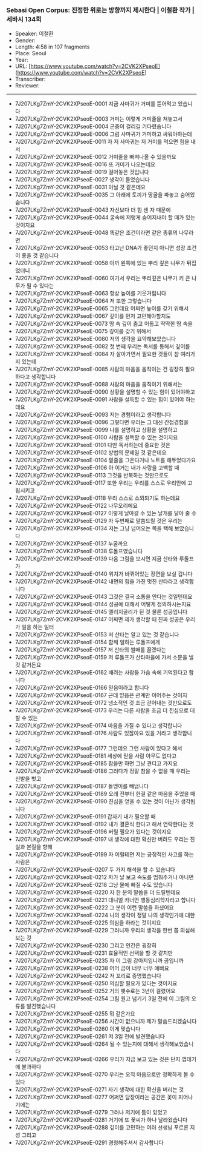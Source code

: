 ### Sebasi Open Corpus: 진정한 위로는 방향까지 제시한다 | 이철환 작가 | 세바시 134회

- Speaker: 이철환
- Gender: 
- Length: 4:58 in 107 fragments
- Place: Seoul
- Year: 
- URL: [https://www.youtube.com/watch?v=2CVK2XPseoE] (https://www.youtube.com/watch?v=2CVK2XPseoE)
- Transcriber: 
- Reviewer: 

---

- 7J207LKg7ZmY-2CVK2XPseoE-0001 지금 사마귀가 거미를 뜯어먹고 있습니다
- 7J207LKg7ZmY-2CVK2XPseoE-0003 거미는 이렇게 거미줄을 쳐놓고서
- 7J207LKg7ZmY-2CVK2XPseoE-0004 곤충이 걸리길 기다렸습니다
- 7J207LKg7ZmY-2CVK2XPseoE-0006 그럼 사마귀가 거미하고 싸워야하는데
- 7J207LKg7ZmY-2CVK2XPseoE-0011 자 저 사마귀는 저 거미를 먹으면 힘을 내서
- 7J207LKg7ZmY-2CVK2XPseoE-0012 거미줄을 빠져나올 수 있을까요
- 7J207LKg7ZmY-2CVK2XPseoE-0016 또 거미가 나오는데요
- 7J207LKg7ZmY-2CVK2XPseoE-0019 걸어놓은 것입니다
- 7J207LKg7ZmY-2CVK2XPseoE-0027 생각이 들었습니다
- 7J207LKg7ZmY-2CVK2XPseoE-0031 아닐 것 같은데요
- 7J207LKg7ZmY-2CVK2XPseoE-0035 그 아래에 토끼가 땅굴을 파놓고 숨어있습니다
- 7J207LKg7ZmY-2CVK2XPseoE-0043 자신보다 더 힘 센 자 때문에
- 7J207LKg7ZmY-2CVK2XPseoE-0044 굴속에 저렇게 숨어지내야 할 때가 있는것이지요
- 7J207LKg7ZmY-2CVK2XPseoE-0048 똑같은 조건이라면 같은 종류의 나무라면
- 7J207LKg7ZmY-2CVK2XPseoE-0053 타고난 DNA가 좋던지 아니면 성장 조건이 좋을 것 같습니다
- 7J207LKg7ZmY-2CVK2XPseoE-0058 아까 왼쪽에 있는 뿌리 깊은 나무가 뒤집었더니
- 7J207LKg7ZmY-2CVK2XPseoE-0060 여기서 우리는 뿌리깊은 나무가 키 큰 나무가 될 수 있다는
- 7J207LKg7ZmY-2CVK2XPseoE-0063 항상 높이를 기웃거립니다
- 7J207LKg7ZmY-2CVK2XPseoE-0064 저 또한 그렇습니다
- 7J207LKg7ZmY-2CVK2XPseoE-0065 그런데요 어쩌면 높이를 갖기 위해서
- 7J207LKg7ZmY-2CVK2XPseoE-0067 깊이를 먼저 고민해야할지도
- 7J207LKg7ZmY-2CVK2XPseoE-0073 땅 속 깊이 춥고 어둡고 딱딱한 땅 속을
- 7J207LKg7ZmY-2CVK2XPseoE-0075 깊이를 갖기 위해서
- 7J207LKg7ZmY-2CVK2XPseoE-0080 저의 생각을 요약해보았습니다
- 7J207LKg7ZmY-2CVK2XPseoE-0082 첫 번째 우리는 독서를 통해서 깊이를
- 7J207LKg7ZmY-2CVK2XPseoE-0084 자 살아가면서 필요한 것들이 참 여러가지 있는데
- 7J207LKg7ZmY-2CVK2XPseoE-0085 사람의 마음을 움직이는 건 굉장히 필요하다고 생각합니다
- 7J207LKg7ZmY-2CVK2XPseoE-0088 사람의 마음을 움직이기 위해서는
- 7J207LKg7ZmY-2CVK2XPseoE-0090 상황을 설명할 수 있는 힘이 있어야하고
- 7J207LKg7ZmY-2CVK2XPseoE-0091 사람을 설득할 수 있는 힘이 있어야 하는데요
- 7J207LKg7ZmY-2CVK2XPseoE-0093 저는 경험이라고 생각합니다
- 7J207LKg7ZmY-2CVK2XPseoE-0096 그렇다면 우리는 그 대신 간접경험을
- 7J207LKg7ZmY-2CVK2XPseoE-0099 나를 설명하고 상황을 설명하고
- 7J207LKg7ZmY-2CVK2XPseoE-0100 사람을 설득할 수 있는 것이지요
- 7J207LKg7ZmY-2CVK2XPseoE-0101 다만 독서하는데 중요한 것은
- 7J207LKg7ZmY-2CVK2XPseoE-0102 방법의 문제일 것 같은데요
- 7J207LKg7ZmY-2CVK2XPseoE-0104 밑줄을 그은다거나 노트를 해두었다가요
- 7J207LKg7ZmY-2CVK2XPseoE-0106 아 이거는 내가 사랑을 고백할 때
- 7J207LKg7ZmY-2CVK2XPseoE-0113 그것을 반복하는 것만으로도
- 7J207LKg7ZmY-2CVK2XPseoE-0117 또한 우리는 우리를 스스로 우리안에 고립시키고
- 7J207LKg7ZmY-2CVK2XPseoE-0118 우리 스스로 소외되기도 하는데요
- 7J207LKg7ZmY-2CVK2XPseoE-0122 나무오리에요
- 7J207LKg7ZmY-2CVK2XPseoE-0127 이렇게 날아갈 수 있는 날개를 달아 줄 수
- 7J207LKg7ZmY-2CVK2XPseoE-0129 자 두번째로 말씀드릴 것은 우리는
- 7J207LKg7ZmY-2CVK2XPseoE-0134 저는 그냥 넘어오는 쪽을 택해 보았습니다
- 7J207LKg7ZmY-2CVK2XPseoE-0137 누굴까요
- 7J207LKg7ZmY-2CVK2XPseoE-0138 루돌프였습니다
- 7J207LKg7ZmY-2CVK2XPseoE-0139 다음 그림을 보시면 지금 산타와 루돌프가
- 7J207LKg7ZmY-2CVK2XPseoE-0140 위치가 바뀌어있는 장면을 보실 겁니다
- 7J207LKg7ZmY-2CVK2XPseoE-0142 내면의 힘을 가진 멋진 산타라고 생각합니다
- 7J207LKg7ZmY-2CVK2XPseoE-0143 그것은 결국 소통을 안다는 것일텐데요
- 7J207LKg7ZmY-2CVK2XPseoE-0144 성공에 대해서 어떻게 정의하시는지요
- 7J207LKg7ZmY-2CVK2XPseoE-0145 엘리지골리가 된 것 물론 성공입니다
- 7J207LKg7ZmY-2CVK2XPseoE-0147 어쩌면 제가 생각할 때 진짜 성공은 우리가 일을 하는 일터
- 7J207LKg7ZmY-2CVK2XPseoE-0153 저 산타는 알고 있는 것 같습니다
- 7J207LKg7ZmY-2CVK2XPseoE-0154 함께 일하는 루돌프에게
- 7J207LKg7ZmY-2CVK2XPseoE-0157 저 산타의 썰매를 끌겠다는
- 7J207LKg7ZmY-2CVK2XPseoE-0159 저 루돌프가 산타마을에 가서 소문을 낼 것 같거든요
- 7J207LKg7ZmY-2CVK2XPseoE-0162 배려는 사람들 가슴 속에 기억된다고 합니다
- 7J207LKg7ZmY-2CVK2XPseoE-0166 믿음이라고 합니다
- 7J207LKg7ZmY-2CVK2XPseoE-0167 근데 믿음은 관계만 이어주는 것이지
- 7J207LKg7ZmY-2CVK2XPseoE-0172 냉소적인 것 조금 걷어내는 것만으로도
- 7J207LKg7ZmY-2CVK2XPseoE-0173 우리는 다른 사람을 조금 더 진심으로 대할 수 있는
- 7J207LKg7ZmY-2CVK2XPseoE-0174 마음을 가질 수 있다고 생각합니다
- 7J207LKg7ZmY-2CVK2XPseoE-0176 사람도 있잖아요 있을 거라고 생각합니다
- 7J207LKg7ZmY-2CVK2XPseoE-0177 그런데요 그런 사람이 있다고 해서
- 7J207LKg7ZmY-2CVK2XPseoE-0181 세상에 믿을 사람 아무도 없다고
- 7J207LKg7ZmY-2CVK2XPseoE-0185 참을만 하면 그냥 견디고 가지요
- 7J207LKg7ZmY-2CVK2XPseoE-0186 그러다가 정말 참을 수 없을 때 우리는 신발을 벗고
- 7J207LKg7ZmY-2CVK2XPseoE-0187 돌멩이를 빼냅니다
- 7J207LKg7ZmY-2CVK2XPseoE-0189 오래 전부터 한결 같은 마음을 주었을 때
- 7J207LKg7ZmY-2CVK2XPseoE-0190 진심을 얻을 수 있는 것이 아닌가 생각됩니다
- 7J207LKg7ZmY-2CVK2XPseoE-0191 갑자기 내가 필요할 때
- 7J207LKg7ZmY-2CVK2XPseoE-0192 내가 결혼식 한다고 해서 연락한다는 것
- 7J207LKg7ZmY-2CVK2XPseoE-0196 버릴 필요가 있다는 것이지요
- 7J207LKg7ZmY-2CVK2XPseoE-0197 내 생각에 대한 확신만 버려도 우리는 진실과 본질을 향해
- 7J207LKg7ZmY-2CVK2XPseoE-0199 자 이럴테면 저는 긍정적인 사고를 하는 사람은
- 7J207LKg7ZmY-2CVK2XPseoE-0207 두 가지 해석을 할 수 있습니다
- 7J207LKg7ZmY-2CVK2XPseoE-0212 차가 날 보고 속도를 멈춰주거나 아니면
- 7J207LKg7ZmY-2CVK2XPseoE-0218 그냥 물에 빠질 수도 있습니다
- 7J207LKg7ZmY-2CVK2XPseoE-0220 자 한 분의 말씀을 더 드릴텐데요
- 7J207LKg7ZmY-2CVK2XPseoE-0221 대니얼 카너먼 행동심리학자라고 합니다
- 7J207LKg7ZmY-2CVK2XPseoE-0222 그 분이 이런 말씀을 하셨어요
- 7J207LKg7ZmY-2CVK2XPseoE-0224 나의 생각이 정말 나의 생각인가에 대한
- 7J207LKg7ZmY-2CVK2XPseoE-0225 의심을 하라는 것이지요
- 7J207LKg7ZmY-2CVK2XPseoE-0229 그러니까 우리의 생각을 한번 쯤 의심해 보는 것
- 7J207LKg7ZmY-2CVK2XPseoE-0230 그리고 인간은 굉장히
- 7J207LKg7ZmY-2CVK2XPseoE-0231 효율적인 선택을 할 것 같지만
- 7J207LKg7ZmY-2CVK2XPseoE-0235 자 이 그림 강아지입니까 곰입니까
- 7J207LKg7ZmY-2CVK2XPseoE-0238 어머 곰이 너무 너무 예뻐요
- 7J207LKg7ZmY-2CVK2XPseoE-0242 저 꼬리로 증명했습니다
- 7J207LKg7ZmY-2CVK2XPseoE-0250 의심할 필요가 있다는 것이지요
- 7J207LKg7ZmY-2CVK2XPseoE-0252 거의 햇수로는 3년이 걸렸어요
- 7J207LKg7ZmY-2CVK2XPseoE-0254 그림 원고 넘기기 3일 전에 이 그림의 오류를 발견했습니다
- 7J207LKg7ZmY-2CVK2XPseoE-0255 뭐 같은가요
- 7J207LKg7ZmY-2CVK2XPseoE-0256 시간이 없으니까 제가 말씀드리겠습니다
- 7J207LKg7ZmY-2CVK2XPseoE-0260 이게 맞습니다
- 7J207LKg7ZmY-2CVK2XPseoE-0261 저 3일 전에 발견했습니다
- 7J207LKg7ZmY-2CVK2XPseoE-0264 될 수 있는지에 대해서 생각해보았습니다
- 7J207LKg7ZmY-2CVK2XPseoE-0266 우리가 지금 보고 있는 것은 단지 껍데기에 불과하다
- 7J207LKg7ZmY-2CVK2XPseoE-0270 우리는 오직 마음으로만 정확하게 볼 수 있다
- 7J207LKg7ZmY-2CVK2XPseoE-0271 자기 생각에 대한 확신을 버리는 것
- 7J207LKg7ZmY-2CVK2XPseoE-0277 어쩌면 담장이라는 공간은 꽃이 피어나기에는
- 7J207LKg7ZmY-2CVK2XPseoE-0279 그러나 저기에 틈이 있었고
- 7J207LKg7ZmY-2CVK2XPseoE-0281 거기에 또 꽃씨가 하나 날라왔습니다
- 7J207LKg7ZmY-2CVK2XPseoE-0288 깊이를 고민하는 여러 선생님 푸르른 지성 그리고
- 7J207LKg7ZmY-2CVK2XPseoE-0291 경청해주셔서 감사합니다
